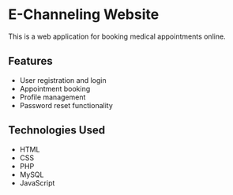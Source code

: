 # E-Channeling Website

This is a web application for booking medical appointments online.

## Features

- User registration and login
- Appointment booking
- Profile management
- Password reset functionality

## Technologies Used

- HTML
- CSS
- PHP
- MySQL
- JavaScript
